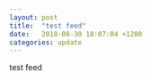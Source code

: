 ```yaml
---
layout: post
title:  "test feed"
date:   2018-08-30 18:07:04 +1200
categories: update
---
```

test feed

